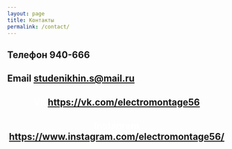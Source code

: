 ```yaml
---
layout: page
title: Контакты
permalink: /contact/
---
```


<div style="align:center;"><h2>Телефон 940-666</h2></div>
<h2 text-align="center" color="#fff">Email <a href="mailto:studenikhin.s@mail.ru">studenikhin.s@mail.ru</a></h2>
<h2 style="text-align:center; color:#fff">Vk <a href="https://vk.com/electromontage56">https://vk.com/electromontage56</a></h2>
<h2 style="text-align:center; color:#fff">Instagram <a href="https://www.instagram.com/electromontage56/">https://www.instagram.com/electromontage56/</a></h2>
